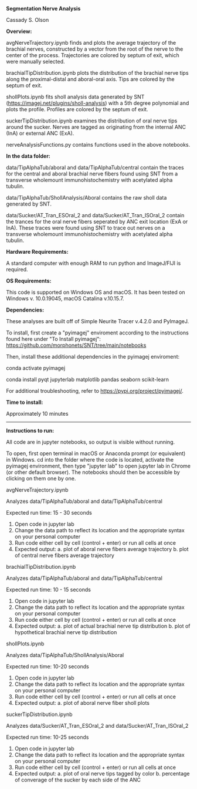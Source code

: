 **Segmentation Nerve Analysis**

Cassady S. Olson

**Overview:**

avgNerveTrajectory.ipynb finds and plots the average trajectory of the brachial nerves, constructed by a vector from the root of the nerve to the center of the process. Trajectories are colored by septum of exit, which were manually selected.

brachialTipDistribution.ipynb plots the distribution of the brachial nerve tips along the proximal-distal and aboral-oral axis. Tips are colored by the septum of exit. 

shollPlots.ipynb fits sholl analysis data generated by SNT (https://imagej.net/plugins/sholl-analysis) with a 5th degree polynomial and plots the profile. Profiles are colored by the septum of exit. 

suckerTipDistribution.ipynb examines the distribution of oral nerve tips around the sucker. Nerves are tagged as originating from the internal ANC (InA) or external ANC (ExA). 

nerveAnalysisFunctions.py contains functions used in the above notebooks. 

**In the data folder:**

data/TipAlphaTub/aboral and data/TipAlphaTub/central contain the traces for the central and aboral brachial nerve fibers found using SNT from a transverse wholemount immunohistochemistry with acetylated alpha tubulin. 

data/TipAlphaTub/ShollAnalysis/Aboral contains the raw sholl data generated by SNT. 

data/Sucker/AT_Tran_ESOral_2 and data/Sucker/AT_Tran_ISOral_2 contain the trances for the oral nerve fibers seperated by ANC exit location (ExA or InA). These traces were found using SNT to trace out nerves on a transverse wholemount immunohistochemistry with acetylated alpha tubulin. 

**Hardware Requirements:** 

A standard computer with enough RAM to run python and ImageJ/FIJI is required. 
 
**OS Requirements:**

This code is supported on Windows OS and macOS. 
It has been tested on Windows v. 10.0.19045, macOS Catalina v.10.15.7.

**Dependencies:**

These analyses are built off of Simple Neurite Tracer v.4.2.0 and PyImageJ. 

To install, first create a "pyimagej" enviroment according to the instructions found here under "To Install pyimagej":
https://github.com/morphonets/SNT/tree/main/notebooks

Then, install these additional dependencies in the pyimagej enviroment:

conda activate pyimagej

conda install pyqt jupyterlab matplotlib pandas seaborn scikit-learn

For additional troubleshooting, refer to https://pypi.org/project/pyimagej/. 
 
**Time to install:**

Approximately 10 minutes
**************************************************
**Instructions to run:**

All code are in jupyter notebooks, so output is visible without running. 

To open, first open terminal in macOS or Anaconda prompt (or equivalent) in Windows. cd into the folder where the code is located, activate the pyimagej environment, then type "jupyter lab" to open jupyter lab in Chrome (or other default browser). The notebooks should then be accessible by clicking on them one by one. 

avgNerveTrajectory.ipynb 

Analyzes data/TipAlphaTub/aboral and data/TipAlphaTub/central

Expected run time: 15 - 30 seconds

1. Open code in jupyter lab
2. Change the data path to reflect its location and the appropriate syntax on your personal computer 
3. Run code either cell by cell (control + enter) or run all cells at once
4. Expected output:
	a. plot of aboral nerve fibers average trajectory
	b. plot of central nerve fibers average trajectory 

brachialTipDistribution.ipynb

Analyzes data/TipAlphaTub/aboral and data/TipAlphaTub/central

Expected run time: 10 - 15 seconds

1. Open code in jupyter lab
2. Change the data path to reflect its location and the appropriate syntax on your personal computer 
3. Run code either cell by cell (control + enter) or run all cells at once
4. Expected output:
	a. plot of actual brachial nerve tip distribution 
	b. plot of hypothetical brachial nerve tip distribution

	
shollPlots.ipynb 

Analyzes data/TipAlphaTub/ShollAnalysis/Aboral

Expected run time: 10-20 seconds

1. Open code in jupyter lab
2. Change the data path to reflect its location and the appropriate syntax on your personal computer 
3. Run code either cell by cell (control + enter) or run all cells at once
4. Expected output:
	a. plot of aboral nerve fiber sholl plots 

suckerTipDistribution.ipynb

Analyzes data/Sucker/AT_Tran_ESOral_2 and data/Sucker/AT_Tran_ISOral_2 

Expected run time: 10-25 seconds

1. Open code in jupyter lab
2. Change the data path to reflect its location and the appropriate syntax on your personal computer 
3. Run code either cell by cell (control + enter) or run all cells at once
4. Expected output:
	a. plot of oral nerve tips tagged by color
	b. percentage of converage of the sucker by each side of the ANC 
